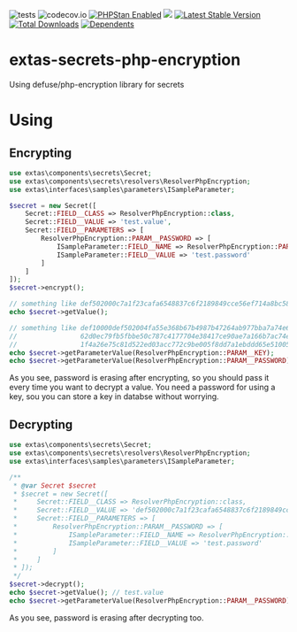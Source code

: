 ![tests](https://github.com/jeyroik/extas-secrets-php-encryption/workflows/PHP%20Composer/badge.svg?branch=master&event=push)
![codecov.io](https://codecov.io/gh/jeyroik/extas-secrets-php-encryption/coverage.svg?branch=master)
<a href="https://github.com/phpstan/phpstan"><img src="https://img.shields.io/badge/PHPStan-enabled-brightgreen.svg?style=flat" alt="PHPStan Enabled"></a> 
<a href="https://codeclimate.com/github/jeyroik/extas-secrets-php-encryption/maintainability"><img src="https://api.codeclimate.com/v1/badges/42dd8e0c5889ff3860cf/maintainability" /></a>
[![Latest Stable Version](https://poser.pugx.org/jeyroik/extas-secrets-php-encryption/v)](//packagist.org/packages/jeyroik/extas-q-crawlers)
[![Total Downloads](https://poser.pugx.org/jeyroik/extas-secrets-php-encryption/downloads)](//packagist.org/packages/jeyroik/extas-q-crawlers)
[![Dependents](https://poser.pugx.org/jeyroik/extas-secrets-php-encryption/dependents)](//packagist.org/packages/jeyroik/extas-q-crawlers)

# extas-secrets-php-encryption

Using defuse/php-encryption library for secrets

# Using

## Encrypting

```php
use extas\components\secrets\Secret;
use extas\components\secrets\resolvers\ResolverPhpEncryption;
use extas\interfaces\samples\parameters\ISampleParameter;

$secret = new Secret([
    Secret::FIELD__CLASS => ResolverPhpEncryption::class,
    Secret::FIELD__VALUE => 'test.value',
    Secret::FIELD__PARAMETERS => [
        ResolverPhpEncryption::PARAM__PASSWORD => [
            ISampleParameter::FIELD__NAME => ResolverPhpEncryption::PARAM__PASSWORD,
            ISampleParameter::FIELD__VALUE => 'test.password'
        ]
    ]
]);
$secret->encrypt();

// something like def502000c7a1f23cafa6548837c6f2189849cce56ef714a8bc588c601b5e4c6117a3276cc0f85769dbc7d53cb4d36de20e568553c104b6810750b94f03a844658034c613ebe40e64e633cd13b024e74878ae4156a33d51692ac416aeba3
echo $secret->getValue();

// something like def10000def502004fa55e368b67b4987b47264ab977bba7a74e6e9cb5ad8c942cc6f4dffbae6622becf1717f7d37987bc9900a6d4cde97cc1dad99bfc6355a52dc778563f42ce0e49009cf45b1abd26261641bf18601bbca1828d0c
//                62d0ec79fb5fbbe50c787c4177704e38417ce90ae7a166b7ac74e49b3befae54a25033403324e1fdd7491261bab3f3c688605aec1b77d550eebfec593c3498ba524e4304c980868bf8313e586a03b221e22714cbe82dcfcb2760551f
//                1f4a26e75c81d522ed03acc772c9be005f8dd7a1ebddd65e5100555a43d7f5f9f2111b1185ce01fd255d4a2b2353e6d85a55a5840287a1afcd1ab390144df35990ec4c62c5e4af16
echo $secret->getParameterValue(ResolverPhpEncryption::PARAM__KEY);
echo $secret->getParameterValue(ResolverPhpEncryption::PARAM__PASSWORD); // empty
```

As you see, password is erasing after encrypting, so you should pass it every time you want to decrypt a value.
You need a password for using a key, sou you can store a key in databse without worrying.

## Decrypting

```php
use extas\components\secrets\Secret;
use extas\components\secrets\resolvers\ResolverPhpEncryption;
use extas\interfaces\samples\parameters\ISampleParameter;

/**
 * @var Secret $secret
 * $secret = new Secret([
 *     Secret::FIELD__CLASS => ResolverPhpEncryption::class,
 *     Secret::FIELD__VALUE => 'def502000c7a1f23cafa6548837c6f2189849cce56ef714a8bc588c601b5e4c6117a3276cc0f85769dbc7d53cb4d36de20e568553c104b6810750b94f03a844658034c613ebe40e64e633cd13b024e74878ae4156a33d51692ac416aeba3',
 *     Secret::FIELD__PARAMETERS => [
 *         ResolverPhpEncryption::PARAM__PASSWORD => [
 *             ISampleParameter::FIELD__NAME => ResolverPhpEncryption::PARAM__PASSWORD,
 *             ISampleParameter::FIELD__VALUE => 'test.password'
 *         ]
 *     ]
 * ]);
 */
$secret->decrypt();
echo $secret->getValue(); // test.value
echo $secret->getParameterValue(ResolverPhpEncryption::PARAM__PASSWORD); // empty
```

As you see, password is erasing after decrypting too.